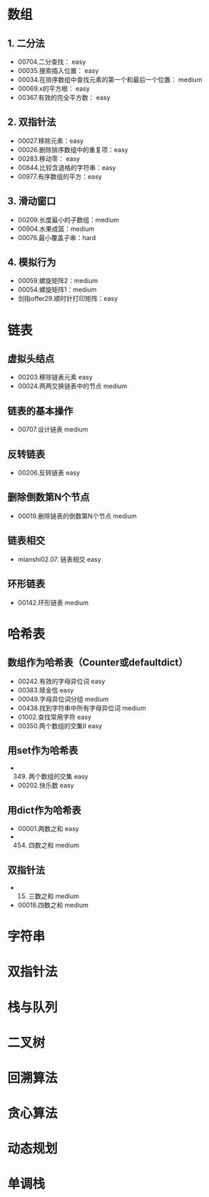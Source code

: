 # 数组
## 1. 二分法
* 00704.二分查找： easy
* 00035.搜索插入位置： easy
* 00034.在排序数组中查找元素的第一个和最后一个位置： medium
* 00069.x的平方根： easy
* 00367.有效的完全平方数： easy

## 2. 双指针法
* 00027.移除元素：easy
* 00026.删除排序数组中的重复项：easy
* 00283.移动零： easy
* 00844.比较含退格的字符串：easy
* 00977.有序数组的平方：easy

## 3. 滑动窗口
* 00209.长度最小的子数组：medium
* 00904.水果成篮：medium
* 00076.最小覆盖子串：hard

## 4. 模拟行为
* 00059.螺旋矩阵2：medium
* 00054.螺旋矩阵1：medium
* 剑指offer29.顺时针打印矩阵：easy

# 链表
## 虚拟头结点
* 00203.移除链表元素 easy
* 00024.两两交换链表中的节点 medium

## 链表的基本操作
* 00707.设计链表 medium

## 反转链表
* 00206.反转链表 easy

## 删除倒数第N个节点
* 00019.删除链表的倒数第N个节点 medium

## 链表相交
* mianshi02.07. 链表相交 easy

## 环形链表
* 00142.环形链表 medium

# 哈希表

## 数组作为哈希表（Counter或defaultdict）
* 00242.有效的字母异位词 easy
* 00383.赎金信 easy
* 00049.字母异位词分组 medium
* 00438.找到字符串中所有字母异位词 medium
* 01002.查找常用字符 easy
* 00350.两个数组的交集II easy

## 用set作为哈希表
* 00349. 两个数组的交集 easy
* 00202.快乐数 easy

## 用dict作为哈希表
* 00001.两数之和 easy
* 00454. 四数之和 medium

## 双指针法
* 00015. 三数之和 medium
* 00018.四数之和 medium


# 字符串




# 双指针法




# 栈与队列





# 二叉树





# 回溯算法





# 贪心算法





# 动态规划




# 单调栈




